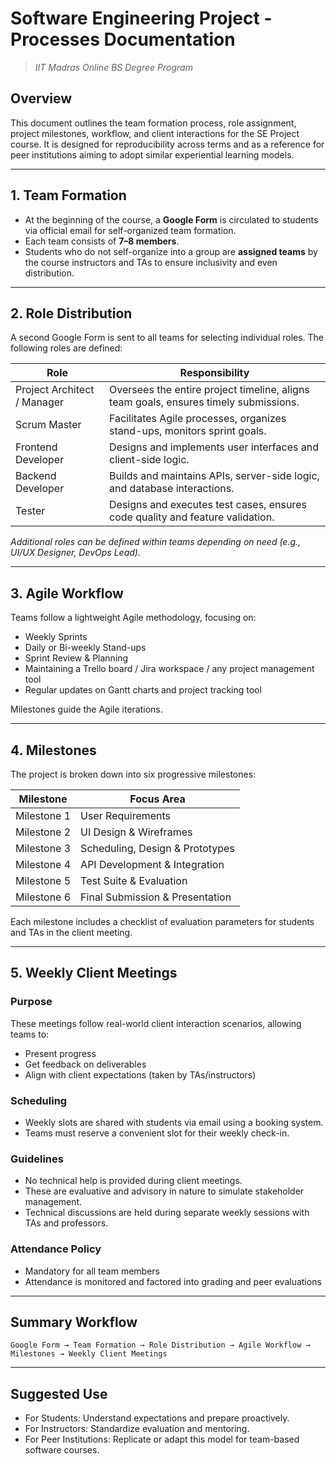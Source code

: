 # Software Engineering Project - Processes Documentation  
> *IIT Madras Online BS Degree Program*

## Overview
This document outlines the team formation process, role assignment, project milestones, workflow, and client interactions for the SE Project course. It is designed for reproducibility across terms and as a reference for peer institutions aiming to adopt similar experiential learning models.

---

## 1. Team Formation

- At the beginning of the course, a **Google Form** is circulated to students via official email for self-organized team formation.
- Each team consists of **7–8 members**.
- Students who do not self-organize into a group are **assigned teams** by the course instructors and TAs to ensure inclusivity and even distribution.

---

## 2. Role Distribution

A second Google Form is sent to all teams for selecting individual roles. The following roles are defined:

| Role                     | Responsibility                                                                 |
|--------------------------|---------------------------------------------------------------------------------|
| Project Architect / Manager | Oversees the entire project timeline, aligns team goals, ensures timely submissions. |
| Scrum Master             | Facilitates Agile processes, organizes stand-ups, monitors sprint goals.        |
| Frontend Developer       | Designs and implements user interfaces and client-side logic.                  |
| Backend Developer        | Builds and maintains APIs, server-side logic, and database interactions.       |
| Tester                   | Designs and executes test cases, ensures code quality and feature validation.  |

*Additional roles can be defined within teams depending on need (e.g., UI/UX Designer, DevOps Lead).*

---

## 3. Agile Workflow

Teams follow a lightweight Agile methodology, focusing on:
- Weekly Sprints
- Daily or Bi-weekly Stand-ups
- Sprint Review & Planning
- Maintaining a Trello board / Jira workspace / any project management tool
- Regular updates on Gantt charts and project tracking tool

Milestones guide the Agile iterations.

---

## 4. Milestones

The project is broken down into six progressive milestones:

| Milestone    | Focus Area                        |
|--------------|------------------------------------|
| Milestone 1  | User Requirements                  |
| Milestone 2  | UI Design & Wireframes             |
| Milestone 3  | Scheduling, Design & Prototypes    |
| Milestone 4  | API Development & Integration      |
| Milestone 5  | Test Suite & Evaluation            |
| Milestone 6  | Final Submission & Presentation    |

Each milestone includes a checklist of evaluation parameters for students and TAs in the client meeting.

---

## 5. Weekly Client Meetings

### Purpose
These meetings follow real-world client interaction scenarios, allowing teams to:
- Present progress
- Get feedback on deliverables
- Align with client expectations (taken by TAs/instructors)

### Scheduling
- Weekly slots are shared with students via email using a booking system.
- Teams must reserve a convenient slot for their weekly check-in.

### Guidelines
- No technical help is provided during client meetings.
- These are evaluative and advisory in nature to simulate stakeholder management.
- Technical discussions are held during separate weekly sessions with TAs and professors.

### Attendance Policy
- Mandatory for all team members
- Attendance is monitored and factored into grading and peer evaluations

---

## Summary Workflow

```
Google Form → Team Formation → Role Distribution → Agile Workflow → Milestones → Weekly Client Meetings
```

---

## Suggested Use

- For Students: Understand expectations and prepare proactively.
- For Instructors: Standardize evaluation and mentoring.
- For Peer Institutions: Replicate or adapt this model for team-based software courses.
